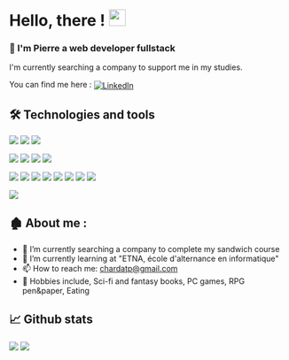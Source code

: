 # Hello, there ! <img src="https://raw.githubusercontent.com/MartinHeinz/MartinHeinz/master/wave.gif" width="30px">


### 📸 I'm Pierre a web developer fullstack 
I'm currently searching a company to support me in my studies.

You can find me here : <a href="https://www.linkedin.com/in/pierre-chardat" rel="nofollow">
 <img src="https://raw.githubusercontent.com/MartinHeinz/MartinHeinz/master/linkedin-3-16.png" alt="LinkedIn" style="max-width: 100%;" align="center">
</a>

## 🛠️ Technologies and tools

<img src="https://img.shields.io/badge/OS-Ubuntu-99d1ce?style=flat&logo=Ubuntu&logoColor=white"> <img src="https://img.shields.io/badge/OS-Linux-99d1ce?style=flat&logo=Linux&logoColor=white"> <img src="https://img.shields.io/badge/Shell-Bash-99d1ce?style=flat&logo=GNU Bash&logoColor=white"> 

<img src="https://img.shields.io/badge/Code-JavaScript-99d1ce?style=flat&logo=JavaScript&logoColor=white"> <img src="https://img.shields.io/badge/Code-Python-99d1ce?style=flat&logo=Python&logoColor=white"> <img src="https://img.shields.io/badge/Code-PHP-99d1ce?style=flat&logo=PHP&logoColor=white"> <img src="https://img.shields.io/badge/Code-TypeScript-99d1ce?style=flat&logo=TypeScript&logoColor=white"> 

<img src="https://img.shields.io/badge/Tools-React.Js-99d1ce?style=flat&logo=React&logoColor=white"> <img src="https://img.shields.io/badge/Tools-Node.Js-99d1ce?style=flat&logo=Node.js&logoColor=white"> <img src="https://img.shields.io/badge/Tools-Express-99d1ce?style=flat&logo=Express&logoColor=white"> <img src="https://img.shields.io/badge/Tools-Tailwind CSS-99d1ce?style=flat&logo=Tailwind CSS&logoColor=white"> <img src="https://img.shields.io/badge/Tools-Bootstrap-99d1ce?style=flat&logo=Bootstrap&logoColor=white"> <img src="https://img.shields.io/badge/Tools-MySQL-99d1ce?style=flat&logo=MySQL&logoColor=white"> <img src="https://img.shields.io/badge/Tools-Docker-99d1ce?style=flat&logo=Docker&logoColor=white"> <img src="https://img.shields.io/badge/Tools-Laravel-99d1ce?style=flat&logo=Laravel&logoColor=white"> 

<img src="https://img.shields.io/badge/Tests-Jest-99d1ce?style=flat&logo=Jest&logoColor=white"> 

## 🏚️ About me :

- 🔭 I’m currently searching a company to complete my sandwich course
- 🌱 I’m currently learning at "ETNA, école d'alternance en informatique"
- 📫 How to reach me: chardatp@gmail.com
- :hear_no_evil: Hobbies include, Sci-fi and fantasy books, PC games, RPG pen&paper, Eating

## 📈 Github stats

  <img align="center" src="https://github-readme-stats.vercel.app/api?username=P-CHARDAT&count_private=true&hide=stars,issues,contribs&show_icons=true&theme=gotham&custom_title=My_Stats&bg_color=DEG,0c1014,263340,435970&border_color=99d1ce" /> <img align="center" src="https://github-readme-stats.vercel.app/api/top-langs/?username=P-CHARDAT&langs_count=8&layout=compact&theme=gotham&bg_color=DEG,0c1014,263340,435970&border_color=99d1ce" />
